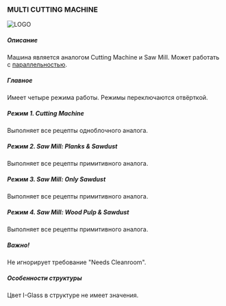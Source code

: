 ### MULTI CUTTING MACHINE

![LOGO](https://gtimpact.space/media/gregtech/ParCutt.png)

##### Описание

Машина является аналогом Cutting Machine и Saw Mill. Может работать с [параллельностью](/mechanics#parallelism).

##### Главное

Имеет четыре режима работы. Режимы переключаются отвёрткой.

##### Режим 1. Cutting Machine

Выполняет все рецепты одноблочного аналога.

##### Режим 2. Saw Mill: Planks & Sawdust

Выполняет все рецепты примитивного аналога.

##### Режим 3. Saw Mill: Only Sawdust

Выполняет все рецепты примитивного аналога.

##### Режим 4. Saw Mill: Wood Pulp & Sawdust

Выполняет все рецепты примитивного аналога.

##### Важно!

Не игнорирует требование "Needs Cleanroom".

##### Особенности структуры

Цвет I-Glass в структуре не имеет значения.
